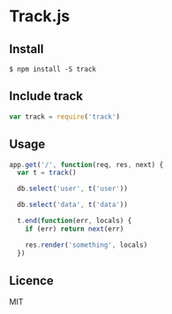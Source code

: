 # Track.js


## Install

    $ npm install -S track

## Include track

```js
var track = require('track')
```

## Usage

```js
app.get('/', function(req, res, next) {
  var t = track()

  db.select('user', t('user'))

  db.select('data', t('data'))

  t.end(function(err, locals) {
    if (err) return next(err)

    res.render('something', locals)
  })

```

## Licence

MIT
